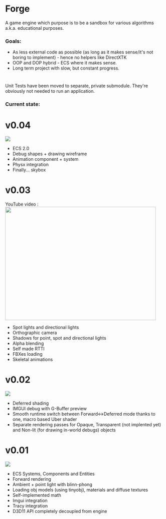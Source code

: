 # Forge
A game engine which purpose is to be a sandbox for various algorithms a.k.a. educational purposes.

### Goals:
- As less external code as possible (as long as it makes sense/it's not boring to implement) - hence no helpers like DirectXTK
- OOP and DOP hybrid - ECS where it makes sense.
- Long term project with slow, but constant progress.

#

Unit Tests have been moved to separate, private submodule. They're obviously not needed to run an application.

### Current state:

# v0.04
![](Journal/030523/state.gif)
- ECS 2.0
- Debug shapes + drawing wireframe
- Animation component + system
- Physx integration
- Finally... skybox

# v0.03
YouTube video : <br />
<a href="http://www.youtube.com/watch?feature=player_embedded&v=gvsBKjrnRLk
" target="_blank"><img src="http://img.youtube.com/vi/gvsBKjrnRLk/0.jpg" 
width="480" height="360" border="0" /></a>
- Spot lights and directional lights
- Orthographic camera
- Shadows for point, spot and directional lights
- Alpha blending
- Self made RTTI
- FBXes loading
- Skeletal animations

# v0.02
![](Journal/040322/state.gif)
- Deferred shading
- IMGUI debug with G-Buffer preview
- Smooth runtime switch between Forward<->Deferred mode thanks to one, macro based Uber shader
- Separate rendering passes for Opaque, Transparent (not implented yet) and Non-lit (for drawing in-world debugs) objects

# v0.01
![](Journal/301221/state.gif)
- ECS Systems, Components and Entities
- Forward rendering
- Ambient + point light with blinn-phong
- Loading obj models (using tinyobj), materials and diffuse textures
- Self-implemented math
- Imgui integration
- Tracy integration
- D3D11 API completely decoupled from engine

